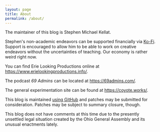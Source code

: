 ```yaml
---
layout: page
title: About
permalink: /about/
---
```


The maintainer of this blog is Stephen Michael Kellat.  

Stephen's non-academic endeavors can be supported financially via [Ko-Fi](https://ko-fi.com/smkellat).  Support is encouraged to allow him to be able to work on creative endeavors without the uncertainties of teaching.  Our economy is rather weird right now.

You can find Erie Looking Productions online at <https://www.erielookingproductions.info/>.  

The podcast *69 Admins* can be located at <https://69admins.com/>.

The general experimentation site can be found at <https://coyote.works/>.  

This blog is maintained [using GitHub](https://github.com/skellat/new-blog-post-tweety) and patches may be submitted for consideration.  Patches may be subject to summary closure, though.

This blog does not have comments at this time due to the presently unsettled legal situation created by the Ohio General Assembly and its unusual enactments lately.

